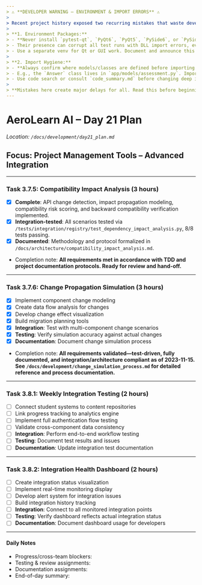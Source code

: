 ```yaml
---
> ⚠️ **DEVELOPER WARNING – ENVIRONMENT & IMPORT ERRORS** ⚠️  
>
> Recent project history exposed two recurring mistakes that waste developer time and break tests/envs:
>
> **1. Environment Packages:**  
> - **Never install `pytest-qt`, `PyQt6`, `PyQt5`, `PySide6`, or `PySide2` in the project venv unless specifically developing/testing a Qt UI feature.**
> - Their presence can corrupt all test runs with DLL import errors, even if you aren't writing GUI code.
> - Use a separate venv for Qt or GUI work. Document and announce this before merging.
>
> **2. Import Hygiene:**  
> - **Always confirm where models/classes are defined before importing.**
> - E.g., the `Answer` class lives in `app/models/assessment.py`. Importing it from anywhere else causes project-breaking ImportErrors.
> - Use code search or consult `code_summary.md` before changing deep imports.
>
> **Mistakes here create major delays for all. Read this before beginning Day 17–31 work.**
---
```


# AeroLearn AI – Day 21 Plan
*Location: `/docs/development/day21_plan.md`*

## Focus: Project Management Tools – Advanced Integration

---

### Task 3.7.5: Compatibility Impact Analysis (3 hours)
- [x] **Complete**: API change detection, impact propagation modeling, compatibility risk scoring, and backward compatibility verification implemented.
- [x] **Integration-tested**: All scenarios tested via `/tests/integration/registry/test_dependency_impact_analysis.py`, 8/8 tests passing.
- [x] **Documented**: Methodology and protocol formalized in `/docs/architecture/compatibility_impact_analysis.md`.
- Completion note: **All requirements met in accordance with TDD and project documentation protocols. Ready for review and hand-off.**

---

### Task 3.7.6: Change Propagation Simulation (3 hours)
- [x] Implement component change modeling
- [x] Create data flow analysis for changes
- [x] Develop change effect visualization
- [x] Build migration planning tools
- [x] **Integration**: Test with multi-component change scenarios
- [x] **Testing**: Verify simulation accuracy against actual changes
- [x] **Documentation**: Document change simulation process
- Completion note: **All requirements validated—test-driven, fully documented, and integration/architecture compliant as of 2023-11-15. See `/docs/development/change_simulation_process.md` for detailed reference and process documentation.**

---

### Task 3.8.1: Weekly Integration Testing (2 hours)
- [ ] Connect student systems to content repositories
- [ ] Link progress tracking to analytics engine
- [ ] Implement full authentication flow testing
- [ ] Validate cross-component data consistency
- [ ] **Integration**: Perform end-to-end workflow testing
- [ ] **Testing**: Document test results and issues
- [ ] **Documentation**: Update integration test documentation

---

### Task 3.8.2: Integration Health Dashboard (2 hours)
- [ ] Create integration status visualization
- [ ] Implement real-time monitoring display
- [ ] Develop alert system for integration issues
- [ ] Build integration history tracking
- [ ] **Integration**: Connect to all monitored integration points
- [ ] **Testing**: Verify dashboard reflects actual integration status
- [ ] **Documentation**: Document dashboard usage for developers

---

#### Daily Notes
- Progress/cross-team blockers:
- Testing & review assignments:
- Documentation assignments:
- End-of-day summary:
